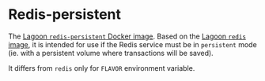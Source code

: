 # Redis-persistent

The [Lagoon `redis-persistent` Docker image](https://github.com/amazeeio/lagoon/blob/master/images/redis-persistent/Dockerfile). Based on the [Lagoon `redis` image](./), it is intended for use if the Redis service must be in `persistent` mode \(ie. with a persistent volume where transactions will be saved\).

It differs from `redis` only for `FLAVOR` environment variable.

